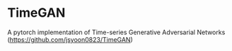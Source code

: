 # TimeGAN
A pytorch implementation of  Time-series Generative Adversarial Networks (https://github.com/jsyoon0823/TimeGAN) 
